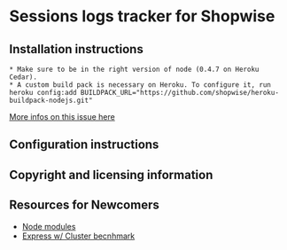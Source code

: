 Sessions logs tracker for Shopwise
===

## Installation instructions
	* Make sure to be in the right version of node (0.4.7 on Heroku Cedar).
	* A custom build pack is necessary on Heroku. To configure it, run 
    heroku config:add BUILDPACK_URL="https://github.com/shopwise/heroku-buildpack-nodejs.git"
[More infos on this issue here](http://stackoverflow.com/questions/8243527/use-git-dependencies-in-with-npm-and-node-on-heroku)

## Configuration instructions

Copyright and licensing information
---

Resources for Newcomers
---
* [Node modules](https://github.com/joyent/node/wiki/modules)
* [Express w/ Cluster becnhmark](http://openhood.com/ruby/node/heroku/sinatra/mongo_mapper/unicorn/express/mongoose/cluster/2011/06/14/benchmark-ruby-versus-node-js/)